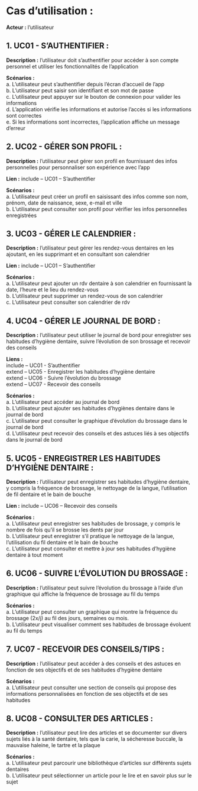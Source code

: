 # **Cas d’utilisation :**

**Acteur :** l’utilisateur

## **1.	UC01 - S’AUTHENTIFIER :**
**Description :** l’utilisateur doit s’authentifier pour accéder à son compte personnel et utiliser les fonctionnalités de l’application

**Scénarios :**  
a.	L’utilisateur peut s’authentifier depuis l’écran d’accueil de l’app  
b.	L’utilisateur peut saisir son identifiant et son mot de passe  
c.	L’utilisateur peut appuyer sur le bouton de connexion pour valider les informations  
d.	L’application vérifie les informations et autorise l’accès si les informations sont correctes  
e.	Si les informations sont incorrectes, l’application affiche un message d’erreur  


## **2.	UC02 - GÉRER SON PROFIL :**
**Description :** l’utilisateur peut gérer son profil en fournissant des infos personnelles pour personnaliser son expérience avec l’app

**Lien :** include – UC01 – S’authentifier

**Scénarios :**   
a.	L’utilisateur peut créer un profil en saisissant des infos comme son nom, prénom, date de naissance, sexe, e-mail et ville  
b.	L’utilisateur peut consulter son profil pour vérifier les infos personnelles enregistrées  


## **3.	UC03 - GÉRER LE CALENDRIER :**
**Description :** l’utilisateur peut gérer les rendez-vous dentaires en les ajoutant, en les supprimant et en consultant son calendrier 

**Lien :** include – UC01 – S’authentifier

**Scénarios :**   
a.	L’utilisateur peut ajouter un rdv dentaire à son calendrier en fournissant la date, l’heure et le lieu du rendez-vous  
b.	L’utilisateur peut supprimer un rendez-vous de son calendrier  
c.	L’utilisateur peut consulter son calendrier de rdv   


## **4.	UC04 - GÉRER LE JOURNAL DE BORD :**
**Description :** l’utilisateur peut utiliser le journal de bord pour enregistrer ses habitudes d’hygiène dentaire, suivre l’évolution de son brossage et recevoir des conseils 

**Liens :**    
      include – UC01 - S’authentifier   
      extend – UC05 - Enregistrer les habitudes d’hygiène dentaire   
      extend – UC06 - Suivre l’évolution du brossage  
      extend – UC07 - Recevoir des conseils   
      
**Scénarios :**   
a.	L’utilisateur peut accéder au journal de bord   
b.	L’utilisateur peut ajouter ses habitudes d’hygiènes dentaire dans le journal de bord   
c.	L’utilisateur peut consulter le graphique d’évolution du brossage dans le journal de bord   
d.	L’utilisateur peut recevoir des conseils et des astuces liés à ses objectifs dans le journal de bord   


## **5.	UC05 - ENREGISTRER LES HABITUDES D’HYGIÈNE DENTAIRE :**
**Description :** l’utilisateur peut enregistrer ses habitudes d’hygiène dentaire, y compris la fréquence de brossage, le nettoyage de la langue, l’utilisation de fil dentaire et le bain de bouche

**Lien :** include – UC06 – Recevoir des conseils

**Scénarios :**   
a.	L’utilisateur peut enregistrer ses habitudes de brossage, y compris le nombre de fois qu’il se brosse les dents par jour   
b.	L’utilisateur peut enregistrer s’il pratique le nettoyage de la langue, l’utilisation du fil dentaire et le bain de bouche  
c.	L’utilisateur peut consulter et mettre à jour ses habitudes d’hygiène dentaire à tout moment  


## **6.	UC06 - SUIVRE L’ÉVOLUTION DU BROSSAGE :**
**Description :** l’utilisateur peut suivre l’évolution du brossage à l’aide d’un graphique qui affiche la fréquence de brossage au fil du temps   

**Scénarios :**   
a.	L’utilisateur peut consulter un graphique qui montre la fréquence du brossage (2x/j) au fil des jours, semaines ou mois.  
b.	L’utilisateur peut visualiser comment ses habitudes de brossage évoluent au fil du temps  


## **7.	UC07 - RECEVOIR DES CONSEILS/TIPS :**
**Description :** l’utilisateur peut accéder à des conseils et des astuces en fonction de ses objectifs et de ses habitudes d’hygiène dentaire   

**Scénarios :**   
a.	L’utilisateur peut consulter une section de conseils qui propose des informations personnalisées en fonction de ses objectifs et de ses habitudes  


## **8.	UC08 - CONSULTER DES ARTICLES :**
**Description :** l’utilisateur peut lire des articles et se documenter sur divers sujets liés à la santé dentaire, tels que la carie, la sécheresse buccale, la mauvaise haleine, le tartre et la plaque

**Scénarios :**   
a.	L’utilisateur peut parcourir une bibliothèque d’articles sur différents sujets dentaires  
b.	L’utilisateur peut sélectionner un article pour le lire et en savoir plus sur le sujet   




